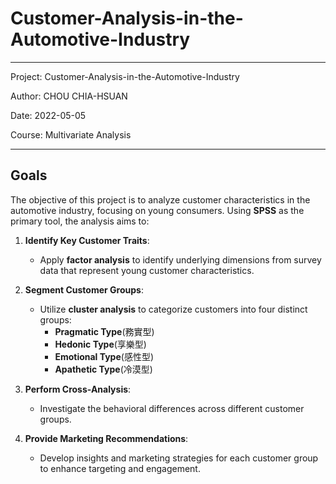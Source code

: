 # Customer-Analysis-in-the-Automotive-Industry

---
Project: Customer-Analysis-in-the-Automotive-Industry

Author: CHOU CHIA-HSUAN

Date: 2022-05-05

Course: Multivariate Analysis

---

## Goals

The objective of this project is to analyze customer characteristics in the automotive industry, focusing on young consumers. Using **SPSS** as the primary tool, the analysis aims to:

1. **Identify Key Customer Traits**:  
   - Apply **factor analysis** to identify underlying dimensions from survey data that represent young customer characteristics.

2. **Segment Customer Groups**:  
   - Utilize **cluster analysis** to categorize customers into four distinct groups:
     - **Pragmatic Type**(務實型)
     - **Hedonic Type**(享樂型)
     - **Emotional Type**(感性型)
     - **Apathetic Type**(冷漠型)

3. **Perform Cross-Analysis**:  
   - Investigate the behavioral differences across different customer groups.

4. **Provide Marketing Recommendations**:  
   - Develop  insights and  marketing strategies for each customer group to enhance targeting and engagement.
  
